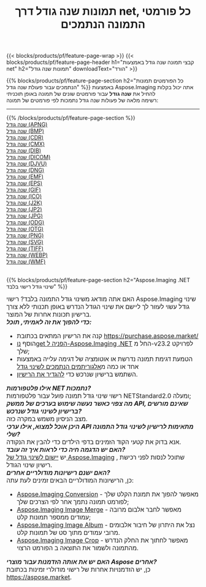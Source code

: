﻿---
title: תמונות שנה גודל דרך net, כל פורמטי התמונה הנתמכים 
weight: 3920
url: /he/net/resize 
lang: he
langdirlevel: 2
locales: zh-hans,ja,it,ru,de,es,fr,nl,id,lt,pl,pt,vi,tr,ko,zh-hant,ar,hi,th,sv,cs,uk,he
description: באמצעות Aspose.Imaging תוכל בקלות שנה גודל תמונות באמצעות net
---

{{< blocks/products/pf/feature-page-wrap >}}
{{< blocks/products/pf/feature-page-header h1="קבצי תמונה שנה גודל באמצעות net" h2="תמונות שנה גודל" downloadText="הורד" >}}


{{% blocks/products/pf/feature-page-section  h2="כל הפורמטים  תמונות הנתמכים עבור פעולת שנה גודל" %}}
באמצעות Aspose.Imaging אתה יכול בקלות להחיל את **שנה גודל** עבור פורמטים שונים של תמונה באופן תוכניתי
<br/>
רשימה מלאה של פעולות שנה גודל נתמכות לפי פורמטים של תמונה:
<hr/>
{{% /blocks/products/pf/feature-page-section %}}
<div class="container-fluid productfamilypage bg-gray">
    <div class="convertypes bg-gray agp-content section">
        <div class="container">
		<div class="row other-converters">
		    <div class='col-md-2 other-converter remove-lp remove-rp'><a href="/imaging/he/net/resize/apng" >שנה גודל (APNG)</a></div><div class='col-md-2 other-converter remove-lp remove-rp'><a href="/imaging/he/net/resize/bmp" >שנה גודל (BMP)</a></div><div class='col-md-2 other-converter remove-lp remove-rp'><a href="/imaging/he/net/resize/cdr" >שנה גודל (CDR)</a></div><div class='col-md-2 other-converter remove-lp remove-rp'><a href="/imaging/he/net/resize/cmx" >שנה גודל (CMX)</a></div><div class='col-md-2 other-converter remove-lp remove-rp'><a href="/imaging/he/net/resize/dib" >שנה גודל (DIB)</a></div><div class='col-md-2 other-converter remove-lp remove-rp'><a href="/imaging/he/net/resize/dicom" >שנה גודל (DICOM)</a></div><div class='col-md-2 other-converter remove-lp remove-rp'><a href="/imaging/he/net/resize/djvu" >שנה גודל (DJVU)</a></div><div class='col-md-2 other-converter remove-lp remove-rp'><a href="/imaging/he/net/resize/dng" >שנה גודל (DNG)</a></div><div class='col-md-2 other-converter remove-lp remove-rp'><a href="/imaging/he/net/resize/emf" >שנה גודל (EMF)</a></div><div class='col-md-2 other-converter remove-lp remove-rp'><a href="/imaging/he/net/resize/eps" >שנה גודל (EPS)</a></div><div class='col-md-2 other-converter remove-lp remove-rp'><a href="/imaging/he/net/resize/gif" >שנה גודל (GIF)</a></div><div class='col-md-2 other-converter remove-lp remove-rp'><a href="/imaging/he/net/resize/ico" >שנה גודל (ICO)</a></div><div class='col-md-2 other-converter remove-lp remove-rp'><a href="/imaging/he/net/resize/j2k" >שנה גודל (J2K)</a></div><div class='col-md-2 other-converter remove-lp remove-rp'><a href="/imaging/he/net/resize/jp2" >שנה גודל (JP2)</a></div><div class='col-md-2 other-converter remove-lp remove-rp'><a href="/imaging/he/net/resize/jpg" >שנה גודל (JPG)</a></div><div class='col-md-2 other-converter remove-lp remove-rp'><a href="/imaging/he/net/resize/odg" >שנה גודל (ODG)</a></div><div class='col-md-2 other-converter remove-lp remove-rp'><a href="/imaging/he/net/resize/otg" >שנה גודל (OTG)</a></div><div class='col-md-2 other-converter remove-lp remove-rp'><a href="/imaging/he/net/resize/png" >שנה גודל (PNG)</a></div><div class='col-md-2 other-converter remove-lp remove-rp'><a href="/imaging/he/net/resize/svg" >שנה גודל (SVG)</a></div><div class='col-md-2 other-converter remove-lp remove-rp'><a href="/imaging/he/net/resize/tiff" >שנה גודל (TIFF)</a></div><div class='col-md-2 other-converter remove-lp remove-rp'><a href="/imaging/he/net/resize/webp" >שנה גודל (WEBP)</a></div><div class='col-md-2 other-converter remove-lp remove-rp'><a href="/imaging/he/net/resize/wmf" >שנה גודל (WMF)</a></div>
                </div>
        </div>
    </div>
</div>
<br/>

{{% blocks/products/pf/feature-page-section  h2="Aspose.Imaging .NET שינוי גודל רישוי בלבד" %}}
<div style="font-size:16px;">
האם אתה מודאג משינוי גודל התמונה בלבד? רישוי Aspose.Imaging שינוי גודל עשוי לעזור לך ליישם את שינוי הגודל הנדרש באופן תכנותי ללא צורך ברישיון תכונות אחרות של המוצר. <br/>
<i><b>כדי להפוך את זה לאמיתי, תוכל:</b></i>
<ul>
<li>
קנה את הרישיון המתאים בכתובת <a href="https://purchase.aspose.market/">https://purchase.aspose.market/</a>
</li>
<li>
הוסף <a href="https://www.nuget.org/packages/Aspose.Imaging">נוget הפניה ל-Aspose.Imaging .NET</a> החל מ-v23.2 לפרויקט שלך;
</li>
<li>
הטמעת דגימת תמונה נדרשת או אוטומציה של דגימה עלייה באמצעות אחד או כמה מ<a href="https://reference.aspose.com/imaging/net/aspose.imaging/resizetype/">אלגוריתמים הנתמכים לשינוי גודל</a>
</li>
<li>
השתמש ברישיון שנרכש כדי <a href="https://docs.aspose.com/imaging/net/licensing/">להגדיר את הרישיון</a>.
</li>
</ul>
<i><b>אילו פלטפורמות NET נתמכות?</b></i> <br/>
רישוי שינוי גודל תמונה פועל עבור פלטפורמות NETStandard2.0 ומעלה;<br/>
<i><b>מה צפוי כאשר נעשה שימוש בערכים של ממשק API, שאינם מורשים ברישיון לשינוי גודל שנרכש?</b></i><br/>
מצב הניסיון משמש במקרה כזה.<br/>
<i><b>היכן אוכל למצוא, אילו ערכי API מתאימות לרישיון לשינוי גודל התמונה שלי?</b></i><br/>
אנא בדוק את קטעי הקוד הזמינים בדפי הילדים כדי להבין את הנקודה.<br/>
<i><b>האם יש הדגמה חיה כדי לראות איך זה עובד?</b></i><br/>
יש <a href="https://products.aspose.app/imaging/he/image-resize/">יישום לשינוי גודל של Aspose.Imaging</a> , שתוכל לנסות לפני רכישת רישיון שינוי הגודל. <br/>
<i><b>האם ישנם רישיונות מודולריים אחרים?</b></i><br/>
כן, הרישיונות המודולריים הבאים זמינים לעת עתה:<br/>
<ul>
<li>
<a href="https://products.aspose.com/imaging/he/net/conversion/">Aspose.Imaging Conversion</a> - מאפשר להפוך את תמונת הקלט שלך לפורמט תמונה נתמך אחר לפי הצרכים שלך;
</li>
<li>
<a href="https://products.aspose.com/imaging/he/net/merge/">Aspose.Imaging Image Merge</a> - מאפשר לחבר אלבום מרובה עמודים ממספר תמונות קלט;
</li>
<li>
<a href="https://products.aspose.com/imaging/he/net/merge/">Aspose.Imaging Image Album</a> - נצל את היתרון של חיבור אלבומים מרובי עמודים מתוך סט של תמונות קלט.
</li>
<li>
<a href="https://products.aspose.com/imaging/he/net/crop/">Aspose.Imaging Image Crop</a> - מאפשר לחתוך את החלק הנדרש מהתמונה ולשמור את התוצאה ב הפורמט הרצוי.
</li>
</ul>
<i><b>האם יש את אותה הזדמנות עבור מוצרי Aspose אחרים?</b></i><br/>
כן, יש הזדמנויות אחרות של רישוי מודולרי זמינות בכתובת <a href="https://aspose.market">https://aspose.market</a>.
</div>
<br/>

